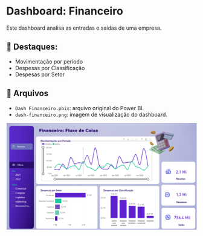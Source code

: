 # Dashboard: Financeiro

Este dashboard analisa as entradas e saídas de uma empresa.

## 📌 Destaques:
- Movimentação por período
- Despesas por Classificação
- Despesas por Setor


## 📁 Arquivos
- `Dash Financeiro.pbix`: arquivo original do Power BI.
- `dash-financeiro.png`: imagem de visualização do dashboard.

![Visualização do dashboard](./dash-financeiro.png)
